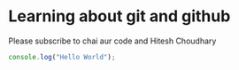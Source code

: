 # Learning about git and github

Please subscribe to chai aur code and Hitesh Choudhary

```javascript
console.log("Hello World");
```
